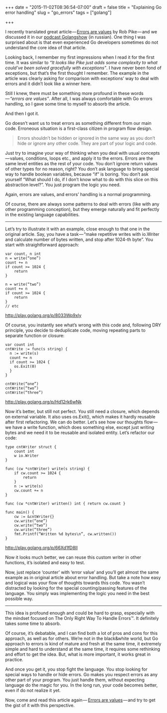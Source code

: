 +++
date = "2015-11-02T08:36:54-07:00"
draft = false
title = "Explaining Go error handling"
slug = "go_errors"
tags = ["golang"]

+++

I recently translated great article — [Errors are values](https://blog.golang.org/errors-are-values) by Rob Pike — and we discussed it in our [podcast Golangshow](https://golangshow.com/) (in russian). One thing I was surprised about is that even experienced Go developers sometimes do not understand the core idea of that article.

Looking back, I remember my first impressions when I read it for the first time. It was similar to *“It looks like Pike just adds some complexity to what could’ve been solved gracefully with exceptions”*. I have never been fond of exceptions, but that’s the first thought I remember. The example in the article was clearly asking for comparison with exceptions’ way to deal with errors and it didn’t look like a winner here.

Still I knew, there must be something more profound in these words — *“errors are values”*. After all, I was always comfortable with Go errors handling, so I gave some time to myself to absorb the article.

And then I got it.

Go doesn’t want us to treat errors as something different from our main code. Erroneous situation is a first-class citizen in program flow design.

<blockquote>Errors shouldn’t be hidden or ignored in the same way as you don’t hide or ignore any other code. They are part of your logic and code.</blockquote>

Just try to imagine your way of thinking when you deal with usual concepts — values, conditions, loops etc., and apply it to the errors. Errors are the same level entities as the rest of your code. You don’t ignore return values of other types for no reason, right? You don’t ask language to bring special way to handle boolean variables, because “if” is boring. You don’t ask yourself “What should I do, if I don’t know what to do with this slice on this abstraction level?”. You just program the logic you need.

Again, errors are values, and errors’ handling is a normal programming.

Of course, there are always some patterns to deal with errors (like with any other programming conception), but they emerge naturally and fit perfectly in the existing language capabilities.

<hr />

Let’s try to illustrate it with an example, close enough to that one in the original article. Say, you have a task — “make repetitive writes with io.Writer and calculate number of bytes written, and stop after 1024-th byte”. You start with straightforward approach:

<pre><code class="go">var count, n int
n = write(“one”)
count += n
if count >= 1024 {
    return
}

n = write(“two”)
count += n
if count >= 1024 {
    return
}
// etc</code></pre>
http://play.golang.org/p/8033Wp9xly

Of course, you instantly see what’s wrong with this code and, following DRY principle, you decide to deduplicate code, moving repeating parts to separate function or closure:

<pre><code class="go">var count int
cntWrite := func(s string) {
  n := write(s)
  count += n
  if count >= 1024 {
    os.Exit(0)
  }
}

cntWrite(“one”)
cntWrite(“two”)
cntWrite(“three”)</code></pre>
http://play.golang.org/p/Hd12rk6wNk

Now it’s better, but still not perfect. You still need a closure, which depends on external variable. It also uses os.Exit(), which makes it hardly reusable after first refactoring. We can do better. Let’s see how our thoughts flow — we have a write function, which does something else, except just writing bytes and we need it to be reusable and isolated entity. Let’s refactor our code:

<pre><code class="go">type cntWriter struct {
    count int
    w io.Writer
}

func (cw *cntWriter) write(s string) {
    if cw.count >= 1024 {
        return 
    }
    n := write(s)
    cw.count += n
}

func (cw *cntWriter) written() int { return cw.count }

func main() {
    cw := &cntWriter{}
    cw.write(“one”)
    cw.write(“two”)
    cw.write(“three”)
    fmt.Printf(“Written %d bytes\n”, cw.written())
}</code></pre>
http://play.golang.org/p/66Xd1fD8II

Now it looks much better, we can reuse this custom writer in other functions, it’s isolated and easy to test.

Now, just replace ‘counter’ with ‘error value’ and you’ll get almost the same example as in original article about error handling. But take a note how easy and logical was your flow of thoughts towards this code. You wasn’t distracted by looking for the special counting/passing features of the language. You simply was implementing the logic you need in the best possible way.

<hr />

This idea is profound enough and could be hard to grasp, especially with the mindset focused on The Only Right Way To Handle Errors™. It definitely takes some time to absorb.

Of course, it’s debatable, and I can find both a lot of pros and cons for this approach, as well as for others. We’re not in the black&white world, but Go approach to errors is kind of mature and fresh at the same time, it extremely simple and hard to understand at the same time, it requires some rethinking and effort to get the idea. But, what is more important, it works great in practice.

And once you get it, you stop fight the language. You stop looking for special ways to handle or hide errors. Go makes you respect errors as any other part of your program. You just handle them, without expecting language do the magic for you. In the long run, your code becomes better, even if do not realize it yet.

Now, come and read this article again —  [Errors are values](https://blog.golang.org/errors-are-values) — and try to get the gist of it with this perspective.
